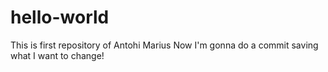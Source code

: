 # hello-world
This is first repository of Antohi Marius
Now I'm gonna do a commit saving what I want to change!
